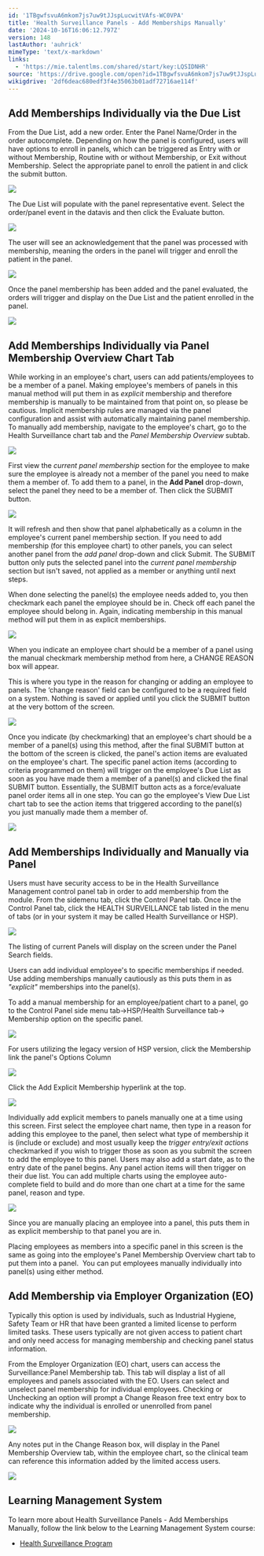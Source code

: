 ```yaml
---
id: '1TBgwfsvuA6mkom7js7uw9tJJspLucwitVAfs-WC0VPA'
title: 'Health Surveillance Panels - Add Memberships Manually'
date: '2024-10-16T16:06:12.797Z'
version: 148
lastAuthor: 'auhrick'
mimeType: 'text/x-markdown'
links:
  - 'https://mie.talentlms.com/shared/start/key:LQSIDNHR'
source: 'https://drive.google.com/open?id=1TBgwfsvuA6mkom7js7uw9tJJspLucwitVAfs-WC0VPA'
wikigdrive: '2df6deac680edf3f4e35063b01adf72716ae114f'
---
```

## Add Memberships Individually via the Due List

From the Due List, add a new order. Enter the Panel Name/Order in the order autocomplete. Depending on how the panel is configured, users will have options to enroll in panels, which can be triggered as Entry with or without Membership, Routine with or without Membership, or Exit without Membership. Select the appropriate panel to enroll the patient in and click the submit button.

![](../health-surveillance-panels-add-memberships-manually.assets/8796bb8899569ae3d3de070f4fe476e5.png)

The Due List will populate with the panel representative event. Select the order/panel event in the datavis and then click the Evaluate button.

![](../health-surveillance-panels-add-memberships-manually.assets/eaf847f7dacfab57824786c54ca833bf.png)

The user will see an acknowledgement that the panel was processed with membership, meaning the orders in the panel will trigger and enroll the patient in the panel.

![](../health-surveillance-panels-add-memberships-manually.assets/a0a0c869faae00f29ff7fbb1a32e2f7e.png)

Once the panel membership has been added and the panel evaluated, the orders will trigger and display on the Due List and the patient enrolled in the panel.

![](../health-surveillance-panels-add-memberships-manually.assets/4a33656f98515aa2e7d810b16ab79446.png)

## Add Memberships Individually via Panel Membership Overview Chart Tab

While working in an employee's chart, users can add patients/employees to be a member of a panel. Making employee's members of panels in this manual method will put them in as *explicit* membership and therefore membership is manually to be maintained from that point on, so please be cautious. Implicit membership rules are managed via the panel configuration and assist with automatically maintaining panel membership.  To manually add membership, navigate to the employee's chart, go to the Health Surveillance chart tab and the *Panel Membership Overview* subtab.

![](../health-surveillance-panels-add-memberships-manually.assets/1918ea21280e09bd191f7ec669bdf13e.png)

First view the *current panel membership* section for the employee to make sure the employee is already not a member of the panel you need to make them a member of. To add them to a panel, in the **Add Panel** drop-down, select the panel they need to be a member of. Then click the SUBMIT button.

![](../health-surveillance-panels-add-memberships-manually.assets/70a0f2a444731ca2cfd1973c092ae04e.png)

It will refresh and then show that panel alphabetically as a column in the employee's current panel membership section. If you need to add membership (for this employee chart) to other panels, you can select another panel from the *add panel* drop-down and click Submit. The SUBMIT button only puts the selected panel into the *current panel membership* section but isn't saved, not applied as a member or anything until next steps.

When done selecting the panel(s) the employee needs added to, you then checkmark each panel the employee should be in. Check off each panel the employee should belong in. Again, indicating membership in this manual method will put them in as explicit memberships.

![](../health-surveillance-panels-add-memberships-manually.assets/be5e9d3c69dab0c7a96d6e0a26729e33.png)

When you indicate an employee chart should be a member of a panel using the manual checkmark membership method from here, a CHANGE REASON box will appear.

This is where you type in the reason for changing or adding an employee to panels. The ‘change reason' field can be configured to be a required field on a system. Nothing is saved or applied until you click the SUBMIT button at the very bottom of the screen.

![](../health-surveillance-panels-add-memberships-manually.assets/b23e4c32c1e1c5ebfa9ed4ea6fbcd461.png)

Once you indicate (by checkmarking) that an employee's chart should be a member of a panel(s) using this method, after the final SUBMIT button at the bottom of the screen is clicked, the panel's action items are evaluated on the employee's chart. The specific panel action items (according to criteria programmed on them) will trigger on the employee's Due List as soon as you have made them a member of a panel(s) and clicked the final SUBMIT button. Essentially, the SUBMIT button acts as a force/evaluate panel order items all in one step. You can go the employee's View Due List chart tab to see the action items that triggered according to the panel(s) you just manually made them a member of.

![](../health-surveillance-panels-add-memberships-manually.assets/5003fa18825bfcfa792c8cb39921c4b9.png)

## Add Memberships Individually and Manually via Panel

Users must have security access to be in the Health Surveillance Management control panel tab in order to add membership from the module. From the sidemenu tab, click the Control Panel tab. Once in the Control Panel tab, click the HEALTH SURVEILLANCE tab listed in the menu of tabs (or in your system it may be called Health Surveillance or HSP).

![](../health-surveillance-panels-add-memberships-manually.assets/cec2da82ea9544ef5487d877fccaf7ed.png)

The listing of current Panels will display on the screen under the Panel Search fields.

Users can add individual employee's to specific memberships if needed. Use adding memberships manually cautiously as this puts them in as *"explicit"* memberships into the panel(s).

To add a manual membership for an employee/patient chart to a panel, go to the Control Panel side menu tab→HSP/Health Surveillance tab→ Membership option on the specific panel.

![](../health-surveillance-panels-add-memberships-manually.assets/42515155fc08aaef170a23da8b432f3f.png)

For users utilizing the legacy version of HSP version, click the Membership link the panel's Options Column

![](../health-surveillance-panels-add-memberships-manually.assets/82ede65172e24467ed38f095c95ac635.png)

Click the Add Explicit Membership hyperlink at the top.

![](../health-surveillance-panels-add-memberships-manually.assets/294d28e82ccd08e0b78c83f6aa368efa.png)

Individually add explicit members to panels manually one at a time using this screen. First select the employee chart name, then type in a reason for adding this employee to the panel, then select what type of membership it is (include or exclude) and most usually keep the *trigger entry/exit actions* checkmarked if you wish to trigger those as soon as you submit the screen to add the employee to this panel. Users may also add a start date, as to the entry date of the panel begins.  Any panel action items will then trigger on their due list. You can add multiple charts using the employee auto-complete field to build and do more than one chart at a time for the same panel, reason and type.

![](../health-surveillance-panels-add-memberships-manually.assets/0c40519b284b54ea1bde0fd75ed6cecf.png)

Since you are manually placing an employee into a panel, this puts them in as explicit membership to that panel you are in.

Placing employees as members into a specific panel in this screen is the same as going into the employee's Panel Membership Overview chart tab to put them into a panel.  You can put employees manually individually into panel(s) using either method.

## Add Membership via Employer Organization (EO)

Typically this option is used by individuals, such as Industrial Hygiene, Safety Team or HR that have been granted a limited license to perform limited tasks. These users typically are not given access to patient chart and only need access for managing membership and checking panel status information.

From the Employer Organization (EO) chart, users can access the Surveillance:Panel Membership tab. This tab will display a list of all employees and panels associated with the EO. Users can select and unselect panel membership for individual employees. Checking or Unchecking an option will prompt a Change Reason free text entry box to indicate why the individual is enrolled or unenrolled from panel membership.

![](../health-surveillance-panels-add-memberships-manually.assets/dd7d7a5ead00616d24816be3597be48d.png)

Any notes put in the Change Reason box, will display in the Panel Membership Overview tab, within the employee chart, so the clinical team can reference this information added by the limited access users.

![](../health-surveillance-panels-add-memberships-manually.assets/3e6e95207c8e856bc028559c2d0c4910.png)

## Learning Management System

To learn more about Health Surveillance Panels - Add Memberships Manually, follow the link below to the Learning Management System course:

* [Health Surveillance Program](https://mie.talentlms.com/shared/start/key:LQSIDNHR)
